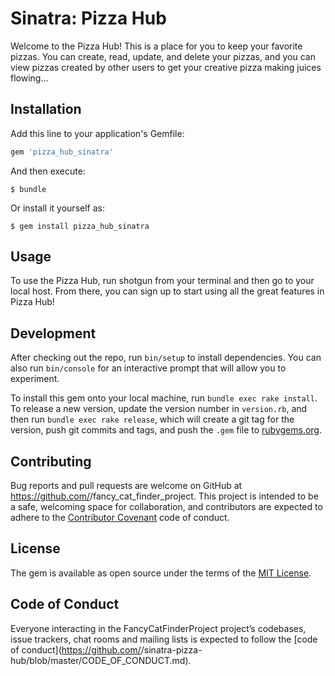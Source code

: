 
# Sinatra: Pizza Hub

Welcome to the Pizza Hub! This is a place for you to keep your favorite pizzas. You can create, read, update, and delete your pizzas, and you can view pizzas created by other users to get your creative pizza making juices flowing...

## Installation

Add this line to your application's Gemfile:

```ruby
gem 'pizza_hub_sinatra'
```

And then execute:

    $ bundle

Or install it yourself as:

    $ gem install pizza_hub_sinatra

## Usage

To use the Pizza Hub, run shotgun from your terminal and then go to your local host. From there, you can sign up to start using all the great features in Pizza Hub!

## Development

After checking out the repo, run `bin/setup` to install dependencies. You can also run `bin/console` for an interactive prompt that will allow you to experiment.

To install this gem onto your local machine, run `bundle exec rake install`. To release a new version, update the version number in `version.rb`, and then run `bundle exec rake release`, which will create a git tag for the version, push git commits and tags, and push the `.gem` file to [rubygems.org](https://rubygems.org).

## Contributing

Bug reports and pull requests are welcome on GitHub at https://github.com/<github username>/fancy_cat_finder_project. This project is intended to be a safe, welcoming space for collaboration, and contributors are expected to adhere to the [Contributor Covenant](http://contributor-covenant.org) code of conduct.

## License

The gem is available as open source under the terms of the [MIT License](https://opensource.org/licenses/MIT).

## Code of Conduct

Everyone interacting in the FancyCatFinderProject project’s codebases, issue trackers, chat rooms and mailing lists is expected to follow the [code of conduct](https://github.com/<github username>/sinatra-pizza-hub/blob/master/CODE_OF_CONDUCT.md).
